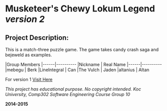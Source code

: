 Musketeer's Chewy Lokum Legend  *version 2*
=====================

Project Description:
-------

This is a match-three puzzle game.
The game takes candy crash saga and bejeweld as examples.


|Group Members
|------|----------
|Nickname | Real Name
|------|----------
|mebegu | Berk
|LineIntegral |  Can
|The Vulch | Jaden
|altanius | Altan

For version 1 [Visit Here](https://github.com/awesome-comp302/chewy-lokum-legend-v1)


*This project has educational purpose. No copyright intended.*
*Koc University, Comp302 Software Engineering Course*
*Group 10*


**2014-2015**
